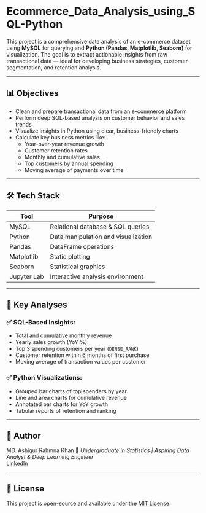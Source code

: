 # Ecommerce_Data_Analysis_using_SQL-Python


This project is a comprehensive data analysis of an e-commerce dataset using **MySQL** for querying and **Python (Pandas, Matplotlib, Seaborn)** for visualization. The goal is to extract actionable insights from raw transactional data — ideal for developing business strategies, customer segmentation, and retention analysis.

---

## 📊 Objectives

- Clean and prepare transactional data from an e-commerce platform
- Perform deep SQL-based analysis on customer behavior and sales trends
- Visualize insights in Python using clear, business-friendly charts
- Calculate key business metrics like:
  - Year-over-year revenue growth
  - Customer retention rates
  - Monthly and cumulative sales
  - Top customers by annual spending
  - Moving average of payments over time

---

## 🛠️ Tech Stack

| Tool         | Purpose                             |
|--------------|--------------------------------------|
| MySQL        | Relational database & SQL queries    |
| Python       | Data manipulation and visualization |
| Pandas       | DataFrame operations                 |
| Matplotlib   | Static plotting                      |
| Seaborn      | Statistical graphics                 |
| Jupyter Lab  | Interactive analysis environment     |

---


## 📌 Key Analyses

### ✅ SQL-Based Insights:
- Total and cumulative monthly revenue
- Yearly sales growth (YoY %)
- Top 3 spending customers per year (`DENSE_RANK`)
- Customer retention within 6 months of first purchase
- Moving average of transaction values per customer

### ✅ Python Visualizations:
- Grouped bar charts of top spenders by year
- Line and area charts for cumulative revenue
- Annotated bar charts for YoY growth
- Tabular reports of retention and ranking

---



## 🧠 Author

MD. Ashiqur Rahmna Khan 
📘 *Undergraduate in Statistics | Aspiring Data Analyst & Deep Learning Engineer*  
[LinkedIn](https://linkedin.com/in/yourprofile) 

---

## 📄 License

This project is open-source and available under the [MIT License](LICENSE).
